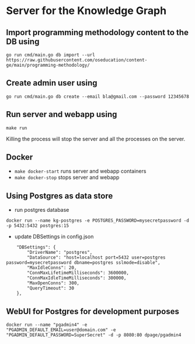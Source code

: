 # Server for the Knowledge Graph

## Import programming methodology content to the DB using
```console
go run cmd/main.go db import --url https://raw.githubusercontent.com/oseducation/content-ge/main/programming-methodology/
```

## Create admin user using
```console
go run cmd/main.go db create --email bla@gmail.com --password 12345678
```

## Run server and webapp using
```console
make run
```
Killing the process will stop the server and all the processes on the server.

## Docker
* ```make docker-start``` runs server and webapp containers
* ```make docker-stop``` stops server and webapp


## Using Postgres as data store
* run postgres database
```console
docker run --name kg-postgres -e POSTGRES_PASSWORD=mysecretpassword -d -p 5432:5432 postgres:15
```
* update DBSettings in config.json
```
    "DBSettings": {
        "DriverName": "postgres",
        "DataSource": "host=localhost port=5432 user=postgres password=mysecretpassword dbname=postgres sslmode=disable",
        "MaxIdleConns": 20,
        "ConnMaxLifetimeMilliseconds": 3600000,
        "ConnMaxIdleTimeMilliseconds": 300000,
        "MaxOpenConns": 300,
        "QueryTimeout": 30
    },
```

## WebUI for Postgres for development purposes
```console
docker run --name "pgadmin4" -e "PGADMIN_DEFAULT_EMAIL=user@domain.com" -e "PGADMIN_DEFAULT_PASSWORD=SuperSecret" -d -p 8080:80 dpage/pgadmin4
```